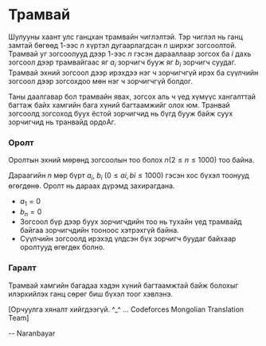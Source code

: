 Трамвай 
=====================

Шулууны хаант улс ганцхан трамвайн чиглэлтэй. Тэр чиглэл нь ганц замтай бөгөөд $1$-ээс $n$ хүртэл дугаарлагдсан $n$ ширхэг зогсоолтой. Трамвай уг зогсоолууд дээр $1$-ээс $n$ гэсэн дарааллаар зогсох ба $i$ дахь зогсоол дээр трамвайгаас яг $a_i$ зорчигч бууж яг $b_i$ зорчигч суудаг. Трамвай эхний зогсоол дээр ирэхдээ нэг ч зорчигчгүй ирэх ба сүүлчийн зогсоол дээр зогсохдоо мөн нэг ч зорчигчгүй болдог.

Таны даалгавар бол трамвайн явах, зогсох аль ч үед хүмүүс хангалттай багтаж байх хамгийн бага хүний багтаамжийг олох юм. Транвай зогсоолд зогсоход буух ёстой зорчигчид нь бүгд бууж байж суух зорчигчид нь транвайд ордоAг.

### Оролт
Оролтын эхний мөрөнд зогсоолын тоо болох $n(2≤n≤1000)$ тоо байна.

Дараагийн $n$ мөр бүрт  $a_i$, $b_i$ $(0≤ai,bi≤1000)$ гэсэн хос бүхэл тоонууд өгөгдөнө. Оролт нь дараах дүрэмд захирагдана.

 - $a_1=0$
 - $b_n=0$
 - Зогсоол бүр дээр буух зорчигчдийн тоо нь тухайн үед трамвайд байгаа зорчигчдийн тооноос хэтрэхгүй байна.
 - Сүүлчийн зогсоолд ирэхэд үлдсэн бүх зорчигч буудаг байхаар оролтууд өгөгдөх болно.

### Гаралт
Трамвай хамгийн багадаа хэдэн хүний багтаамжтай байж болохыг илэрхийлэх ганц сөрөг биш бүхэл тоог хэвлэнэ. 

[Орчуулга хяналт хийгдээгүй. ^_^ ... Codeforces Mongolian Translation Team]

-- Naranbayar
